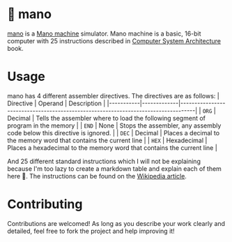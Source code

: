 # 💾 mano
[mano](https://brkydnc.github.io/mano) is a [Mano machine](https://en.wikipedia.org/wiki/Mano_machine) simulator. Mano machine is a basic, 16-bit computer with 25 instructions described in [Computer System Architecture](https://www.amazon.com/Computer-System-Architecture-Morris-Mano/dp/0131755633) book.

# Usage
mano has 4 different assembler directives. The directives are as follows:
| Directive | Operand     | Description                                                                       |
|-----------|-------------|-----------------------------------------------------------------------------------|
| `ORG`     | Decimal     | Tells the assembler where to load the following segment of program in the memory  |
| `END`     | None        | Stops the assembler, any assembly code below this directive is ignored.           |
| `DEC`     | Decimal     | Places a decimal to the memory word that contains the current line                |
| `HEX`     | Hexadecimal | Places a hexadecimal to the memory word that contains the current line            |

And 25 different standard instructions which I will not be explaining because I'm too lazy to create a markdown table and explain each of them here 😬. The instructions can be found on the [Wikipedia article](https://en.wikipedia.org/wiki/Mano_machine).

# Contributing
Contributions are welcomed! As long as you describe your work clearly and detailed, feel free to fork the project and help improving it!
